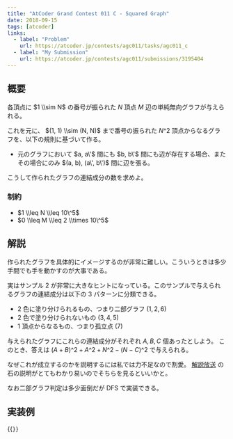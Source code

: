 ```yaml
---
title: "AtCoder Grand Contest 011 C - Squared Graph"
date: 2018-09-15
tags: [atcoder]
links:
  - label: "Problem"
    url: https://atcoder.jp/contests/agc011/tasks/agc011_c
  - label: "My Submission"
    url: https://atcoder.jp/contests/agc011/submissions/3195404
---
```


## 概要

各頂点に $1 \\sim N$ の番号が振られた $N$ 頂点 $M$ 辺の単純無向グラフが与えられる。

これを元に、 $(1, 1) \\sim (N, N)$ まで番号の振られた $N\^2$ 頂点からなるグラフを、以下の規則に基づいて作る。

- 元のグラフにおいて $a, a\'$ 間にも $b, b\'$ 間にも辺が存在する場合、またその場合にのみ $(a, b), (a\', b\')$ 間に辺を張る。

こうして作られたグラフの連結成分の数を求めよ。

### 制約

- $1 \\leq N \\leq 10\^5$
- $0 \\leq M \\leq 2 \\times 10\^5$

## 解説

作られたグラフを具体的にイメージするのが非常に難しい。こういうときは多少手間でも手を動かすのが大事である。

実はサンプル 2 が非常に大きなヒントになっている。このサンプルで与えられるグラフの連結成分は以下の 3 パターンに分類できる。

- 2 色に塗り分けられるもの、つまり二部グラフ $(1, 2, 6)$
- 2 色で塗り分けられないもの $(3, 4, 5)$
- 1 頂点からなるもの、つまり孤立点 $(7)$

与えられたグラフにこれらの連結成分がそれぞれ $A, B, C$ 個あったとしよう。
このとき、答えは $(A + B)\^2 + A\^2 + N\^2 - (N - C)\^2$ で与えられる。

なぜこれが成立するのかを説明するには私では力不足なので割愛。 [解説放送](https://www.youtube.com/watch?v=cJ-WjtA34GQ) の石の説明がとてもわかり易いのでそちらを見るといいかと。

なお二部グラフ判定は多少面倒だが DFS で実装できる。

## 実装例

{{<code file="0.cpp" language="cpp">}}
